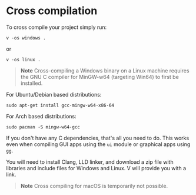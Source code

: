 # Cross compilation

To cross compile your project simply run:

```shell
v -os windows .
```

or

```shell
v -os linux .
```

> **Note**
> Cross-compiling a Windows binary on a Linux machine requires the GNU C compiler for
> MinGW-w64 (targeting Win64) to first be installed.

For Ubuntu/Debian based distributions:

```shell
sudo apt-get install gcc-mingw-w64-x86-64
```

For Arch based distributions:

```shell
sudo pacman -S mingw-w64-gcc
```

If you don't have any C dependencies, that's all you need to do. 
This works even when compiling GUI apps using the `ui` module or graphical apps using `gg`.

You will need to install Clang, LLD linker, and download a zip file with
libraries and include files for Windows and Linux. 
V will provide you with a link.

> **Note**
> Cross compiling for macOS is temporarily not possible.
